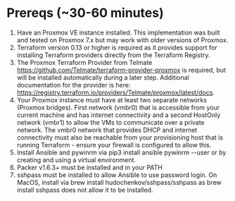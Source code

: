 # Prereqs (~30-60 minutes)

1. Have an Proxmox VE instance installed. This implementation was built and tested on Proxmox 7.x but may work with older versions of Proxmox.  
2. Terraform version 0.13 or higher is required as it provides support for installing Terraform providers directly from the Terraform Registry.  
3. The Proxmox Terraform Provider from Telmate https://github.com/Telmate/terraform-provider-proxmox is required, but will be installed automatically during a later step. Additional documentation for the provider is here: https://registry.terraform.io/providers/Telmate/proxmox/latest/docs.  
4. Your Proxmox instance must have at least two separate networks (Proxmox bridges). First network (vmbr0) that is accessible from your current machine and has internet connectivity and a second  HostOnly network (vmbr1) to allow the VMs to communicate over a private network. The vmbr0 network that provides DHCP and internet connectivity must also be reachable from your provisioning host that is running Terraform - ensure your firewall is configured to allow this.  
5. Install Ansible and pywinrm via pip3 install ansible pywinrm --user or by creating and using a virtual environment.  
6. Packer v1.6.3+ must be installed and in your PATH  
7. sshpass must be installed to allow Ansible to use password login. On MacOS, install via brew install hudochenkov/sshpass/sshpass as brew install sshpass does not allow it to be installed.  
